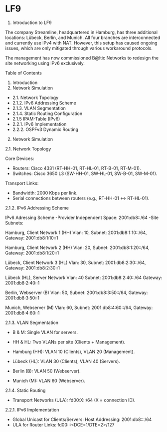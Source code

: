 # LF9
1. Introduction to LF9

The company Streamline, headquartered in Hamburg, has three additional locations: Lübeck, Berlin, and Munich. All four branches are interconnected and currently use IPv4 with NAT. However, this setup has caused ongoing issues, which are only mitigated through various workaround protocols.

The management has now commissioned B\@ltic Networks to redesign the site networking using IPv6 exclusively.

Table of Contents
1. Introduction
2. Network Simulation
- 2.1. Network Topology
- 2.1.2. IPv6 Addressing Scheme
- 2.1.3. VLAN Segmentation
- 2.1.4. Static Routing Configuration
- 2.1.5 IPAM-Table (IPv6)
- 2.2.1. IPv6 Implementation
- 2.2.2. OSPFv3 Dynamic Routing






2. Network Simulation

2.1. Network Topology

Core Devices:
- Routers: Cisco 4331 (RT-HH-01, RT-HL-01, RT-B-01, RT-M-01).
- Switches: Cisco 3650 L3 (SW-HH-01, SW-HL-01, SW-B-01, SW-M-01).

Transport Links:
- Bandwidth: 2000 Kbps per link.
- Serial connections between routers (e.g., RT-HH-01 ↔ RT-HL-01).
  
2.1.2. IPv6 Addressing Scheme

IPv6 Adressing Scheme
-Provider Independent Space: 2001:db8::/64
-Site Subnets:

Hamburg, Client Network 1
(HH)
Vlan: 10,
Subnet: 2001:db8:1:10::/64,
Gateway: 2001:db8:1:10::1

Hamburg, Client Network 2
(HH)
Vlan: 20,
Subnet: 2001:db8:1:20::/64,
Gateway: 2001:db8:1:20::1

Lübeck, Client Network 3
(HL)
Vlan: 30,
Subnet: 2001:db8:2:30::/64,
Gateway: 2001:db8:2:30::1

Lübeck (HL), Server Network
Vlan: 40
Subnet: 2001:db8:2:40::/64 
Gateway: 2001:db8:2:40::1

Berlin, Webserver
(B)
Vlan: 50,
Subnet: 2001:db8:3:50::/64, 
Gateway: 2001:db8:3:50::1

Munich, Webserver
(M)
Vlan: 60,
Subnet: 2001:db8:4:60::/64,
Gateway: 2001:db8:4:60::1

2.1.3. VLAN Segmentation

- B & M: Single VLAN for servers.
- HH & HL: Two VLANs per site (Clients + Management).

- Hamburg (HH): VLAN 10 (Clients), VLAN 20 (Management).
- Lübeck (HL): VLAN 30 (Clients), VLAN 40 (Servers).
- Berlin (B): VLAN 50 (Webserver).
- Munich (M): VLAN 60 (Webserver).

2.1.4. Static Routing

- Transport Networks (ULA): fd00:X::/64 (X = connection ID).

2.2.1. IPv6 Implementation

- Global Unicast for Clients/Servers:
Host Addressing: 2001:db8:<Site>:<VLAN>:<MAC-based-ID>/64
- ULA for Router Links:
fd00:<Link-ID>::<DCE=1/DTE=2>/127

